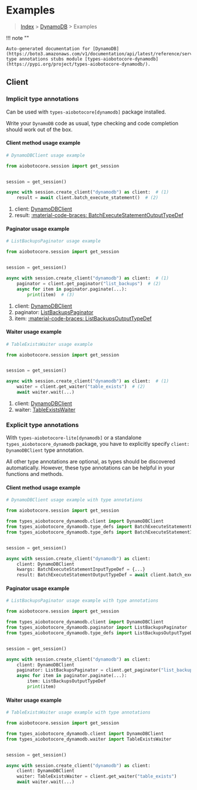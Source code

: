 # Examples

> [Index](../README.md) > [DynamoDB](./README.md) > Examples

!!! note ""

    Auto-generated documentation for [DynamoDB](https://boto3.amazonaws.com/v1/documentation/api/latest/reference/services/dynamodb.html#dynamodb)
    type annotations stubs module [types-aiobotocore-dynamodb](https://pypi.org/project/types-aiobotocore-dynamodb/).

## Client

### Implicit type annotations

Can be used with `types-aiobotocore[dynamodb]` package installed.

Write your `DynamoDB` code as usual,
type checking and code completion should work out of the box.



#### Client method usage example

```python
# DynamoDBClient usage example

from aiobotocore.session import get_session


session = get_session()

async with session.create_client("dynamodb") as client:  # (1)
    result = await client.batch_execute_statement()  # (2)
```

1. client: [DynamoDBClient](./client.md)
2. result: [:material-code-braces: BatchExecuteStatementOutputTypeDef](./type_defs.md#batchexecutestatementoutputtypedef)



#### Paginator usage example

```python
# ListBackupsPaginator usage example

from aiobotocore.session import get_session


session = get_session()

async with session.create_client("dynamodb") as client:  # (1)
    paginator = client.get_paginator("list_backups")  # (2)
    async for item in paginator.paginate(...):
        print(item)  # (3)
```

1. client: [DynamoDBClient](./client.md)
2. paginator: [ListBackupsPaginator](./paginators.md#listbackupspaginator)
3. item: [:material-code-braces: ListBackupsOutputTypeDef](./type_defs.md#listbackupsoutputtypedef)



#### Waiter usage example

```python
# TableExistsWaiter usage example

from aiobotocore.session import get_session


session = get_session()

async with session.create_client("dynamodb") as client:  # (1)
    waiter = client.get_waiter("table_exists")  # (2)
    await waiter.wait(...)
```

1. client: [DynamoDBClient](./client.md)
2. waiter: [TableExistsWaiter](./waiters.md#tableexistswaiter)


### Explicit type annotations

With `types-aiobotocore-lite[dynamodb]`
or a standalone `types_aiobotocore_dynamodb` package, you have to explicitly specify
`client: DynamoDBClient` type annotation.

All other type annotations are optional, as types should be discovered automatically.
However, these type annotations can be helpful in your functions and methods.


#### Client method usage example

```python
# DynamoDBClient usage example with type annotations

from aiobotocore.session import get_session

from types_aiobotocore_dynamodb.client import DynamoDBClient
from types_aiobotocore_dynamodb.type_defs import BatchExecuteStatementOutputTypeDef
from types_aiobotocore_dynamodb.type_defs import BatchExecuteStatementInputTypeDef


session = get_session()

async with session.create_client("dynamodb") as client:
    client: DynamoDBClient
    kwargs: BatchExecuteStatementInputTypeDef = {...}
    result: BatchExecuteStatementOutputTypeDef = await client.batch_execute_statement(**kwargs)
```



#### Paginator usage example

```python
# ListBackupsPaginator usage example with type annotations

from aiobotocore.session import get_session

from types_aiobotocore_dynamodb.client import DynamoDBClient
from types_aiobotocore_dynamodb.paginator import ListBackupsPaginator
from types_aiobotocore_dynamodb.type_defs import ListBackupsOutputTypeDef


session = get_session()

async with session.create_client("dynamodb") as client:
    client: DynamoDBClient
    paginator: ListBackupsPaginator = client.get_paginator("list_backups")
    async for item in paginator.paginate(...):
        item: ListBackupsOutputTypeDef
        print(item)
```



#### Waiter usage example

```python
# TableExistsWaiter usage example with type annotations

from aiobotocore.session import get_session

from types_aiobotocore_dynamodb.client import DynamoDBClient
from types_aiobotocore_dynamodb.waiter import TableExistsWaiter


session = get_session()

async with session.create_client("dynamodb") as client:
    client: DynamoDBClient
    waiter: TableExistsWaiter = client.get_waiter("table_exists")
    await waiter.wait(...)
```
